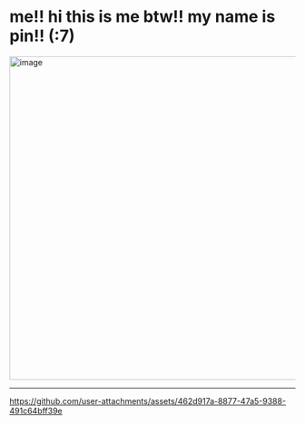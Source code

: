 # me!! hi this is me btw!! my name is pin!! (:7)
<img width="642" height="570" alt="image" src="https://github.com/user-attachments/assets/e73ba538-eac3-41f9-8bfd-192c061b70bf" />




------------------------------------------------------------

https://github.com/user-attachments/assets/462d917a-8877-47a5-9388-491c64bff39e

